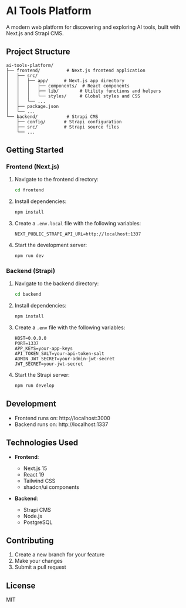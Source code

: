 # AI Tools Platform

A modern web platform for discovering and exploring AI tools, built with Next.js and Strapi CMS.

## Project Structure

```
ai-tools-platform/
├── frontend/          # Next.js frontend application
│   ├── src/
│   │   ├── app/      # Next.js app directory
│   │   │   ├── components/  # React components
│   │   │   ├── lib/        # Utility functions and helpers
│   │   │   └── styles/     # Global styles and CSS
│   │   └── ...
│   ├── package.json
│   └── ...
└── backend/           # Strapi CMS
    ├── config/       # Strapi configuration
    ├── src/          # Strapi source files
    └── ...
```

## Getting Started

### Frontend (Next.js)

1. Navigate to the frontend directory:
   ```bash
   cd frontend
   ```

2. Install dependencies:
   ```bash
   npm install
   ```

3. Create a `.env.local` file with the following variables:
   ```
   NEXT_PUBLIC_STRAPI_API_URL=http://localhost:1337
   ```

4. Start the development server:
   ```bash
   npm run dev
   ```

### Backend (Strapi)

1. Navigate to the backend directory:
   ```bash
   cd backend
   ```

2. Install dependencies:
   ```bash
   npm install
   ```

3. Create a `.env` file with the following variables:
   ```
   HOST=0.0.0.0
   PORT=1337
   APP_KEYS=your-app-keys
   API_TOKEN_SALT=your-api-token-salt
   ADMIN_JWT_SECRET=your-admin-jwt-secret
   JWT_SECRET=your-jwt-secret
   ```

4. Start the Strapi server:
   ```bash
   npm run develop
   ```

## Development

- Frontend runs on: http://localhost:3000
- Backend runs on: http://localhost:1337

## Technologies Used

- **Frontend**:
  - Next.js 15
  - React 19
  - Tailwind CSS
  - shadcn/ui components

- **Backend**:
  - Strapi CMS
  - Node.js
  - PostgreSQL

## Contributing

1. Create a new branch for your feature
2. Make your changes
3. Submit a pull request

## License

MIT 